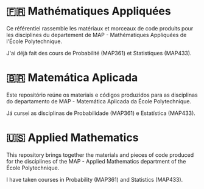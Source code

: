 # :fr: Mathématiques Appliquées

Ce référentiel rassemble les matériaux et morceaux de code produits pour les disciplines du departement de MAP - Mathématiques Appliquées de l'École Polytechnique. 

J'ai déjà fait des cours de Probabilité (MAP361) et Statistiques (MAP433). 

# :brazil: Matemática Aplicada

Este repositório reúne os materiais e códigos produzidos para as disciplinas do departamento de MAP - Matemática Aplicada da École Polytechnique.

Já cursei as disciplinas de Probabilidade (MAP361) e Estatística (MAP433).

# :us: Applied Mathematics

This repository brings together the materials and pieces of code produced for the disciplines of the MAP - Applied Mathematics department of the École Polytechnique.

I have taken courses in Probability (MAP361) and Statistics (MAP433).
